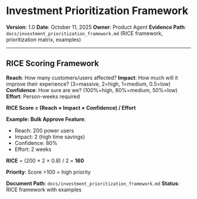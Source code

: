 # Investment Prioritization Framework

**Version**: 1.0
**Date**: October 11, 2025
**Owner**: Product Agent
**Evidence Path**: `docs/investment_prioritization_framework.md` (RICE framework, prioritization matrix, examples)

---

## RICE Scoring Framework

**Reach**: How many customers/users affected?
**Impact**: How much will it improve their experience? (3=massive, 2=high, 1=medium, 0.5=low)
**Confidence**: How sure are we? (100%=high, 80%=medium, 50%=low)
**Effort**: Person-weeks required

**RICE Score = (Reach × Impact × Confidence) / Effort**

**Example: Bulk Approve Feature**:

- Reach: 200 power users
- Impact: 2 (high time savings)
- Confidence: 80%
- Effort: 2 weeks

**RICE** = (200 × 2 × 0.8) / 2 = **160**

**Priority**: Score >100 = high priority

**Document Path**: `docs/investment_prioritization_framework.md`
**Status**: RICE framework with examples
